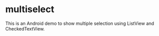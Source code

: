 # multiselect
This is an Android demo to show multiple selection using ListView and CheckedTextView. 
